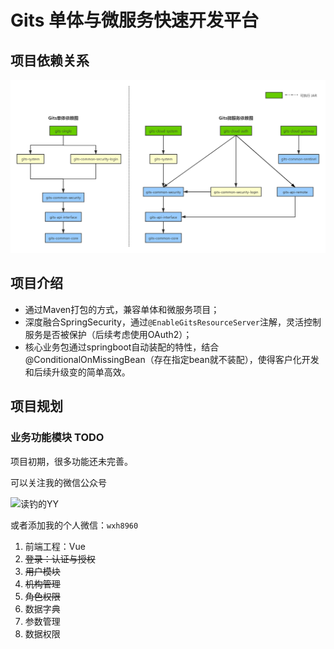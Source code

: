 # Gits 单体与微服务快速开发平台

## 项目依赖关系

![gits-dependency.png](doc/images/gits-dependency.png)

## 项目介绍

- 通过Maven打包的方式，兼容单体和微服务项目；
- 深度融合SpringSecurity，通过`@EnableGitsResourceServer`注解，灵活控制服务是否被保护（后续考虑使用OAuth2）；
- 核心业务包通过springboot自动装配的特性，结合@ConditionalOnMissingBean（存在指定bean就不装配），使得客户化开发和后续升级变的简单高效。

## 项目规划

### 业务功能模块 TODO

项目初期，很多功能还未完善。

可以关注我的微信公众号

![读钓的YY](doc/images/wexin-mp.png)

或者添加我的个人微信：`wxh8960`

1. 前端工程：Vue
2. ~~登录：认证与授权~~
3. ~~用户模块~~
4. ~~机构管理~~
5. ~~角色权限~~
6. 数据字典
7. 参数管理
8. 数据权限